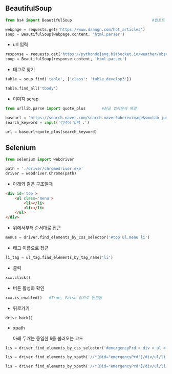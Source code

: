 ## BeautifulSoup

```python
from bs4 import BeautifulSoup                                   #임포트

webpage = requests.get('https://www.daangn.com/hot_articles')
soup = BeautifulSoup(webpage.content, 'html.parser')
```



- url 입력

```python
response = requests.get('https://pythondojang.bitbucket.io/weather/observation/currentweather.html')
soup = BeautifulSoup(response.content, 'html.parser')
```

- 태그로 찾기

```python
table = soup.find('table', {'class': 'table_develop3'})

table.find_all('tbody')
```

- 이미지 scrap

```python
from urllib.parse import quote_plus       #한글 입력문제 해결

baseurl = 'https://search.naver.com/search.naver?where=image&sm=tab_jum&query='
search_keyword = input('검색어 입력 :')

url = baseurl+quote_plus(search_keyword)
```













## Selenium

```python
from selenium import webdriver

path = './driver/chromedriver.exe'
driver = webdriver.Chrome(path)
```



- 아래와 같은 구조일때

```html
<div id='top'>
    <ul class='menu'>
        <li></li>
        <li></li>
    </ul>
</div>
```



- 위에서부터 순서대로 접근

```python
menus = driver.find_elements_by_css_selector('#top ul.menu li')
```



-  태그 이름으로 접근

```python
li_tag = ul_tag.find_elements_by_tag_name('li')
```







- 클릭

```python
xxx.click()
```

- 버튼 활성화 확인

```python
xxx.is_enabled()   #True, False 값으로 반환됨	
```

- 뒤로가기

```python
drive.back()
```





- xpath

  아래 두개는 동일한 li를 불러오는 코드

```python
lis = driver.find_elements_by_css_selector('#emergencyPrd > div > ul > li')

lis = driver.find_elements_by_xpath('//*[@id="emergencyPrd"]/div/ul/li')

lis = driver.find_elements_by_xpath('//*[@id="emergencyPrd"]/div/ul/li[position() <= 3]')        # 3개만 가져오는 조건 추가
```

